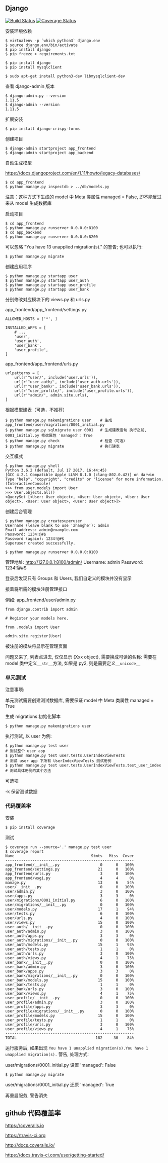 ## Django

[![Build Status](https://travis-ci.org/zhanghe06/django_project.svg?branch=master)](https://travis-ci.org/zhanghe06/django_project)
[![Coverage Status](https://coveralls.io/repos/github/zhanghe06/django_project/badge.svg?branch=master)](https://coveralls.io/github/zhanghe06/django_project?branch=master)

安装环境依赖
```
$ virtualenv -p `which python3` django.env
$ source django.env/bin/activate
$ pip install django
$ pip freeze > requirements.txt
```

```
$ pip install django
$ pip install mysqlclient
```

```
$ sudo apt-get install python3-dev libmysqlclient-dev
```

查看 django-admin 版本
```
$ django-admin.py --version
1.11.5
$ django-admin --version
1.11.5
```

扩展安装
```
$ pip install django-crispy-forms
```

创建项目
```
$ django-admin startproject app_frontend
$ django-admin startproject app_backend
```

自动生成模型

https://docs.djangoproject.com/en/1.11/howto/legacy-databases/
```
$ cd app_frontend
$ python manage.py inspectdb > ../db/models.py
```
注意：这种方式下生成的 model 中 Meta 类属性 managed = False, 即不能反过来从 model 生成数据库

启动项目
```
$ cd app_frontend
$ python manage.py runserver 0.0.0.0:8100
$ cd app_backend
$ python manage.py runserver 0.0.0.0:8200
```

可以忽略 "You have 13 unapplied migration(s)." 的警告;
也可以执行:
```
$ python manage.py migrate
```

创建应用程序
```
$ python manage.py startapp user
$ python manage.py startapp user_auth
$ python manage.py startapp user_profile
$ python manage.py startapp user_bank
```

分别修改对应模块下的 views.py 和 urls.py

app_frontend/app_frontend/settings.py
```
ALLOWED_HOSTS = ['*', ]

INSTALLED_APPS = [
    # ...
    'user',
    'user_auth',
    'user_bank',
    'user_profile',
]
```

app_frontend/app_frontend/urls.py
```
urlpatterns = [
    url(r'^user/', include('user.urls')),
    url(r'^user_auth/', include('user_auth.urls')),
    url(r'^user_bank/', include('user_bank.urls')),
    url(r'^user_profile/', include('user_profile.urls')),
    url(r'^admin/', admin.site.urls),
]
```

根据模型建表（可选，不推荐）
```
$ python manage.py makemigrations user    # 生成 app_frontend/user/migrations/0001_initial.py
$ python manage.py sqlmigrate user 0001   # 生成建表语句 执行之前, 0001_initial.py 修改属性 'managed': True
$ python manage.py check                  # 检查（可选）
$ python manage.py migrate                # 执行建表
```

交互模式
```
$ python manage.py shell
Python 3.6.2 (default, Jul 17 2017, 16:44:45)
[GCC 4.2.1 Compatible Apple LLVM 8.1.0 (clang-802.0.42)] on darwin
Type "help", "copyright", "credits" or "license" for more information.
(InteractiveConsole)
>>> from user.models import User
>>> User.objects.all()
<QuerySet [<User: User object>, <User: User object>, <User: User object>, <User: User object>, <User: User object>]>
```


创建后台管理
```
$ python manage.py createsuperuser
Username (leave blank to use 'zhanghe'): admin
Email address: admin@example.com
Password: 1234!@#$
Password (again): 1234!@#$
Superuser created successfully.
```

```
$ python manage.py runserver 0.0.0.0:8100
```

管理地址: http://127.0.0.1:8100/admin/
Username: admin
Password: 1234!@#$

登录后发现只有 Groups 和 Users, 我们自定义的模块并没有显示


接着将所需的模块注册管理接口

例如: app_frontend/user/admin.py
```
from django.contrib import admin

# Register your models here.

from .models import User

admin.site.register(User)
```
被注册的模块将显示在管理页面

问题又来了, 列表点进去, 仅仅显示 (Xxx object), 需要换成可读的名称:
需要在 model 类中定义`__str__`方法, 如果是 py2, 则是需要定义`__unicode__`

### 单元测试

注意事项:

单元测试需要创建测试数据库, 需要保证 model 中 Meta 类属性 managed = True

生成 migrations 初始化脚本
```
$ python manage.py makemigrations user
```

执行测试, 以 user 为例:
```
$ python manage.py test user                                            # 测试整个 user app
$ python manage.py test user.tests.UserIndexViewTests                   # 测试 user app 下所有 UserIndexViewTests 测试用例
$ python manage.py test user.tests.UserIndexViewTests.test_user_index   # 测试具体用例的某个方法
```

可选项

-k 保留测试数据

### 代码覆盖率

安装
```
$ pip install coverage
```

测试
```
$ coverage run --source='.' manage.py test user
$ coverage report
Name                                  Stmts   Miss  Cover
---------------------------------------------------------
app_frontend/__init__.py                  0      0   100%
app_frontend/settings.py                 21      0   100%
app_frontend/urls.py                      3      0   100%
app_frontend/wsgi.py                      4      4     0%
manage.py                                13      6    54%
user/__init__.py                          0      0   100%
user/admin.py                             3      0   100%
user/apps.py                              3      3     0%
user/migrations/0001_initial.py           6      0   100%
user/migrations/__init__.py               0      0   100%
user/models.py                           17      1    94%
user/tests.py                             6      0   100%
user/urls.py                              4      0   100%
user/views.py                            15      0   100%
user_auth/__init__.py                     0      0   100%
user_auth/admin.py                        3      0   100%
user_auth/apps.py                         3      3     0%
user_auth/migrations/__init__.py          0      0   100%
user_auth/models.py                      15      1    93%
user_auth/tests.py                        1      1     0%
user_auth/urls.py                         3      0   100%
user_auth/views.py                        4      1    75%
user_bank/__init__.py                     0      0   100%
user_bank/admin.py                        3      0   100%
user_bank/apps.py                         3      3     0%
user_bank/migrations/__init__.py          0      0   100%
user_bank/models.py                      15      0   100%
user_bank/tests.py                        1      1     0%
user_bank/urls.py                         3      0   100%
user_bank/views.py                        4      1    75%
user_profile/__init__.py                  0      0   100%
user_profile/admin.py                     3      0   100%
user_profile/apps.py                      3      3     0%
user_profile/migrations/__init__.py       0      0   100%
user_profile/models.py                   15      0   100%
user_profile/tests.py                     1      1     0%
user_profile/urls.py                      3      0   100%
user_profile/views.py                     4      1    75%
---------------------------------------------------------
TOTAL                                   182     30    84%
```

运行服务后, 如果出现 `You have 1 unapplied migration(s).You have 1 unapplied migration(s).` 警告, 处理方式:

user/migrations/0001_initial.py 设置 'managed': False
```
$ python manage.py migrate
```
user/migrations/0001_initial.py 还原 'managed': True

再重启服务, 警告消失


## github 代码覆盖率

https://coveralls.io

https://travis-ci.org

http://docs.coveralls.io/

https://docs.travis-ci.com/user/getting-started/